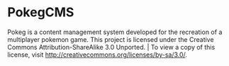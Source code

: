 PokegCMS
========
Pokeg is a content management system developed for the recreation of a multiplayer pokemon game.
This project is licensed under the Creative Commons Attribution-ShareAlike 3.0 Unported. |
To view a copy of this license, visit http://creativecommons.org/licenses/by-sa/3.0/.

